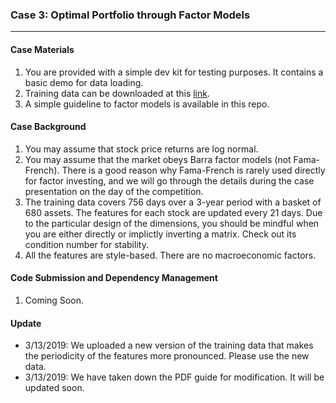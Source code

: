 ### Case 3: Optimal Portfolio through Factor Models
---

#### Case Materials
1. You are provided with a simple dev kit for testing purposes. It contains a basic demo for data loading.
2. Training data can be downloaded at this [link](https://drive.google.com/open?id=1wwsc2wrK9BHVdc0GoIeDd0G8SAls9t36).
3. A simple guideline to factor models is available in this repo.

#### Case Background
1. You may assume that stock price returns are log normal.
2. You may assume that the market obeys Barra factor models (not Fama-French). There is a good reason why Fama-French is rarely used directly for factor investing, and we will go through the details during the case presentation on the day of the competition.
3. The training data covers 756 days over a 3-year period with a basket of 680 assets. The features for each stock are updated every 21 days. Due to the particular design of the dimensions, you should be mindful when you are either directly or implictly inverting a matrix. Check out its condition number for stability.
4. All the features are style-based. There are no macroeconomic factors.

#### Code Submission and Dependency Management
1. Coming Soon.

#### Update
- 3/13/2019: We uploaded a new version of the training data that makes the periodicity of the features more pronounced. Please use the new data.
- 3/13/2019: We have taken down the PDF guide for modification. It will be updated soon.
